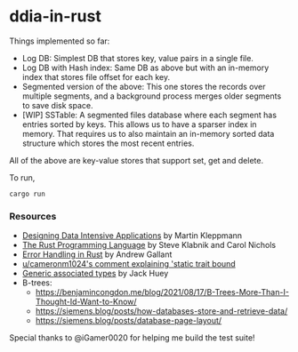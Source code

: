 # ddia-in-rust
Things implemented so far:
- Log DB: Simplest DB that stores key, value pairs in a single file.
- Log DB with Hash index: Same DB as above but with an in-memory index that stores file offset for each key.
- Segmented version of the above: This one stores the records over multiple segments, and a background process merges older segments to save disk space.
- [WIP] SSTable: A segmented files database where each segment has entries sorted by keys. This allows us to have a sparser index in memory. That requires us to also maintain an in-memory sorted data structure which stores the most recent entries.

All of the above are key-value stores that support set, get and delete.

To run, 
```
cargo run
```

### Resources
- [Designing Data Intensive Applications](https://dataintensive.net/) by Martin Kleppmann
- [The Rust Programming Language](https://doc.rust-lang.org/book/title-page.html) by Steve Klabnik and Carol Nichols
- [Error Handling in Rust](https://blog.burntsushi.net/rust-error-handling/) by Andrew Gallant
- [u/cameronm1024's comment explaining 'static trait bound](https://www.reddit.com/r/learnrust/comments/12fpu7m/comment/jfgjx2k/?utm_source=share&utm_medium=web3x&utm_name=web3xcss&utm_term=1&utm_content=share_button)
- [Generic associated types](https://blog.rust-lang.org/2022/10/28/gats-stabilization.html) by Jack Huey
- B-trees:
    - https://benjamincongdon.me/blog/2021/08/17/B-Trees-More-Than-I-Thought-Id-Want-to-Know/
    - https://siemens.blog/posts/how-databases-store-and-retrieve-data/ 
    - https://siemens.blog/posts/database-page-layout/

Special thanks to @iGamer0020 for helping me build the test suite!
